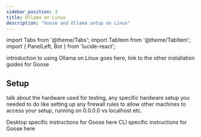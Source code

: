 ```yaml
---
sidebar_position: 3
title: Ollama on Linux
description: "Goose and Ollama setup on Linux"
---
```


import Tabs from '@theme/Tabs';
import TabItem from '@theme/TabItem';
import { PanelLeft, Bot } from 'lucide-react';


introduction to using Ollama on Linux goes here, link to the other installation guides for Goose


## Setup

talk about the hardware used for testing, any specific hardware setup you needed to do like setting up any firewall rules to allow other machines to access your setup, running on 0.0.0.0 vs localhost etc.


<Tabs groupId="interface">
  <TabItem value="ui" label="Goose Desktop" default>
    Desktop specific instructions for Goose here
  </TabItem>

  <TabItem value="cli" label="Goose CLI">
    CLI specific instructions for Goose here
  </TabItem>
</Tabs>
